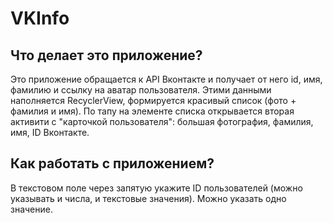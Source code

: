 # VKInfo
## Что делает это приложение?
Это приложение обращается к API Вконтакте и получает от него id, имя, фамилию и ссылку на аватар пользователя.
Этими данными наполняется RecyclerView, формируется красивый список (фото + фамилия и имя).
По тапу на элементе списка открывается вторая активити с "карточкой пользователя": большая фотография, фамилия, имя, ID Вконтакте.

## Как работать с приложением?
В текстовом поле через запятую укажите ID пользователей (можно указывать и числа, и текстовые значения).
Можно указать одно значение.
